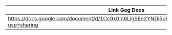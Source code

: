 | Link Gog Docs |
| --- |
| https://docs.google.com/document/d/1Cc9x0In6LigSEn2YNDi5diBYBn23LnevfNPhjxp7QCs/edit?usp=sharing |
